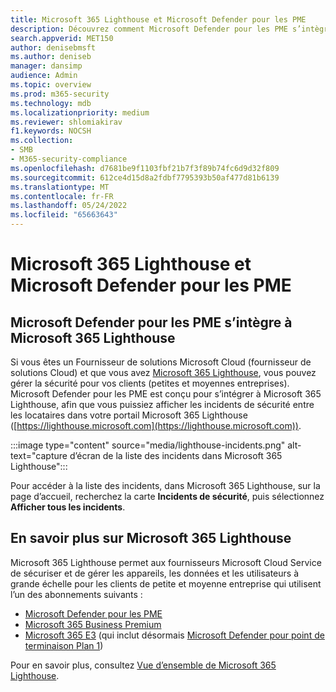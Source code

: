 ```yaml
---
title: Microsoft 365 Lighthouse et Microsoft Defender pour les PME
description: Découvrez comment Microsoft Defender pour les PME s’intègre à Microsoft 365 Lighthouse, une solution de sécurité pour les partenaires Microsoft.
search.appverid: MET150
author: denisebmsft
ms.author: deniseb
manager: dansimp
audience: Admin
ms.topic: overview
ms.prod: m365-security
ms.technology: mdb
ms.localizationpriority: medium
ms.reviewer: shlomiakirav
f1.keywords: NOCSH
ms.collection:
- SMB
- M365-security-compliance
ms.openlocfilehash: d7681be9f1103fbf21b7f3f89b74fc6d9d32f809
ms.sourcegitcommit: 612ce4d15d8a2fdbf7795393b50af477d81b6139
ms.translationtype: MT
ms.contentlocale: fr-FR
ms.lasthandoff: 05/24/2022
ms.locfileid: "65663643"
---
```

# <a name="microsoft-365-lighthouse-and-microsoft-defender-for-business"></a>Microsoft 365 Lighthouse et Microsoft Defender pour les PME

## <a name="microsoft-defender-for-business-integrates-with-microsoft-365-lighthouse"></a>Microsoft Defender pour les PME s’intègre à Microsoft 365 Lighthouse

Si vous êtes un Fournisseur de solutions Microsoft Cloud (fournisseur de solutions Cloud) et que vous avez [Microsoft 365 Lighthouse](../../lighthouse/m365-lighthouse-overview.md), vous pouvez gérer la sécurité pour vos clients (petites et moyennes entreprises). Microsoft Defender pour les PME est conçu pour s’intégrer à Microsoft 365 Lighthouse, afin que vous puissiez afficher les incidents de sécurité entre les locataires dans votre portail Microsoft 365 Lighthouse ([https://lighthouse.microsoft.com](https://lighthouse.microsoft.com)). 

:::image type="content" source="media/lighthouse-incidents.png" alt-text="capture d’écran de la liste des incidents dans Microsoft 365 Lighthouse":::

Pour accéder à la liste des incidents, dans Microsoft 365 Lighthouse, sur la page d’accueil, recherchez la carte **Incidents de sécurité**, puis sélectionnez **Afficher tous les incidents**.

## <a name="learn-more-about-microsoft-365-lighthouse"></a>En savoir plus sur Microsoft 365 Lighthouse

Microsoft 365 Lighthouse permet aux fournisseurs Microsoft Cloud Service de sécuriser et de gérer les appareils, les données et les utilisateurs à grande échelle pour les clients de petite et moyenne entreprise qui utilisent l’un des abonnements suivants :

- [Microsoft Defender pour les PME](/security/defender-business/mdb-overview.md)
- [Microsoft 365 Business Premium](../../admin/admin-overview/what-is-microsoft-365.md)
- [Microsoft 365 E3](../../enterprise/microsoft-365-overview.md) (qui inclut désormais [Microsoft Defender pour point de terminaison Plan 1](../defender-endpoint/defender-endpoint-plan-1.md))

Pour en savoir plus, consultez [Vue d’ensemble de Microsoft 365 Lighthouse](../../lighthouse/m365-lighthouse-overview.md).